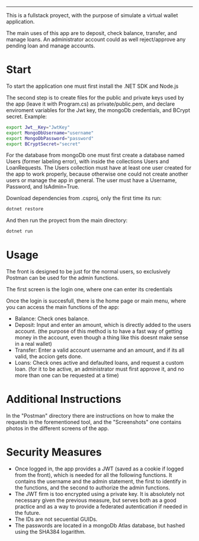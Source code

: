 ---
This is a fullstack proyect, with the purpose of simulate a virtual wallet application.

The main uses of this app are to deposit, check balance, transfer, and manage loans. An administrator account could as well reject/approve any pending loan and manage accounts.

# Start

To start the application one must first install the .NET SDK and Node.js

The second step is to create files for the public and private keys used by the app (leave it with Program.cs) as private/public.pem, and declare enviroment variables for the Jwt key, the mongoDb credentials, and BCrypt secret. Example:

```bash
export Jwt__Key="JwtKey"  
export MongoDbUsername="username"  
export MongoDbPassword="password"  
export BCryptSecret="secret"
```
For the database from mongoDb one must first create a database named Users (former labeling error), with inside the collections Users and LoanRequests. The Users collection must have at least one user created for the app to work properly, because otherwise one could not create another users or manage the app in general. The user must have a Username, Password, and IsAdmin=True.

Download dependencies from .csproj, only the first time its run:
```bash
dotnet restore
```
And then run the proyect from the main directory:

```bash
dotnet run
```
# Usage

The front is designed to be just for the normal users, so exclusively Postman can be used for the admin functions.

The first screen is the login one, where one can enter its credentials

Once the login is succesfull, there is the home page or main menu, where you can access the main functions of the app:
- Balance: Check ones balance.
- Deposit: Input and enter an amount, which is directly added to the users account. (the purpose of this method is to have a fast way of getting money in the account, even though a thing like this doesnt make sense in a real wallet)
- Transfer: Enter a valid account username and an amount, and if its all valid, the accion gets done.
- Loans: Check ones active and defaulted loans, and request a custom loan. (for it to be active, an administrator must first approve it, and no more than one can be requested at a time)

# Additional Instructions

In the "Postman" directory there are instructions on how to make the requests in the forementioned tool, and the "Screenshots" one contains photos in the different screens of the app.

# Security Measures

- Once logged in, the app provides a JWT (saved as a cookie if logged from the front), which is needed for all the following functions. It contains the username and the admin statement, the first to identify in the functions, and the second to authorize the admin functions.
- The JWT firm is too encrypted using a private key. It is absolutely not necessary given the previous measure, but serves both as a good practice and as a way to provide a federated autentication if needed in the future.
- The IDs are not secuential GUIDs.
- The passwords are located in a mongoDb Atlas database, but hashed using the SHA384 logarithm.
